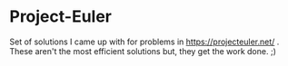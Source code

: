 # Project-Euler
Set of solutions I came up with for problems in https://projecteuler.net/ . These aren't the most efficient solutions but, they get the work done. ;)
